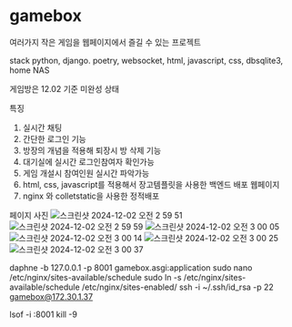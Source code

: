 # gamebox
여러가지 작은 게임을 웹페이지에서 즐길 수 있는 프로젝트

stack
python, django. poetry, websocket, html, javascript, css, dbsqlite3, home NAS

게임방은 12.02 기준 미완성 상태


특징 
1. 실시간 채팅
2. 간단한 로그인 기능
3. 방장의 개념을 적용해 퇴장시 방 삭제 기능
4. 대기실에 실시간 로그인참여자 확인가능
5. 게임 개설시 참여인원 실시간 파악가능
6. html, css, javascript를 적용해서 장고템플릿을 사용한 백엔드 배포 웹페이지
7. nginx 와 colletstatic을 사용한 정적배포

페이지 사진
![스크린샷 2024-12-02 오전 2 59 51](https://github.com/user-attachments/assets/52bbfe58-ed1d-44a7-98e0-ed76d4d705a5)
![스크린샷 2024-12-02 오전 2 59 59](https://github.com/user-attachments/assets/b9e9bb3e-b0bc-452e-b5aa-2d314adffa68)
![스크린샷 2024-12-02 오전 3 00 05](https://github.com/user-attachments/assets/fefe7269-f162-4b56-b0d0-1698f06afe73)
![스크린샷 2024-12-02 오전 3 00 14](https://github.com/user-attachments/assets/ec5c4fe2-ef10-4cff-8537-c6c3abb81cde)
![스크린샷 2024-12-02 오전 3 00 25](https://github.com/user-attachments/assets/f133c901-97a0-4f98-bba6-f8f5db0d9372)
![스크린샷 2024-12-02 오전 3 00 37](https://github.com/user-attachments/assets/59ddcf05-8cc2-490d-8a1d-e5695467cc9d)

daphne -b 127.0.0.1 -p 8001 gamebox.asgi:application
sudo nano /etc/nginx/sites-available/schedule
sudo ln -s /etc/nginx/sites-available/schedule /etc/nginx/sites-enabled/
ssh -i ~/.ssh/id_rsa -p 22 gamebox@172.30.1.37

lsof -i :8001
kill -9 <PID>
